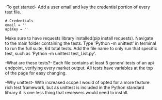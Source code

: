 -To get started-
Add a user email and key the credential portion of every test file.

    # Credentials
    email = ''
    apiKey = ''

Make sure to have requests library installed(pip install requests).
Navigate to the main folder containing the tests.
Type 'Python -m unittest' in terminal to run the full suite, 64 total tests.
Add the file name to only run that specific test, such as 'Python -m unittest test_List.py'.

-What are these tests?-
Each file contains at least 5 general tests of an api endpoint, verifying every market output. All tests 
have variables at the top of the page for easy changing.

-Why unittest-
With increased scope I would of opted for a more feature rich test framework, but as 
unittest is included in the Python standard library it is one less thing that reviewers would 
need to install.
